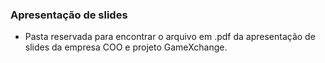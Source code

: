 ### Apresentação de slides
- Pasta reservada para encontrar o arquivo em .pdf da apresentação de slides da empresa COO e projeto GameXchange.
